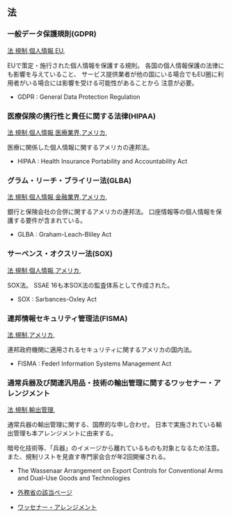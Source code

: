 ## 法


### 一般データ保護規則(GDPR)
[法](法.html),[規制](規制.html),[個人情報](個人情報.html),[EU](EU.html),

EUで策定・施行された個人情報を保護する規則。
各国の個人情報保護の法律にも影響を与えていること、
サービス提供業者が他の国にいる場合でもEU圏に利用者がいる場合には影響を受ける可能性があることから
注意が必要。

* GDPR : General Data Protection Regulation

### 医療保険の携行性と責任に関する法律(HIPAA)
[法](法.html),[規制](規制.html),[個人情報](個人情報.html),[医療業界](医療業界.html),[アメリカ](アメリカ.html),

医療に関係した個人情報に関するアメリカの連邦法。

* HIPAA : Health Insurance Portability and Accountability Act

### グラム・リーチ・ブライリー法(GLBA)
[法](法.html),[規制](規制.html),[個人情報](個人情報.html),[金融業界](金融業界.html),[アメリカ](アメリカ.html),

銀行と保険会社の合併に関するアメリカの連邦法。
口座情報等の個人情報を保護する要件が含まれている。

* GLBA : Graham-Leach-Bliley Act

### サーベンス・オクスリー法(SOX)
[法](法.html),[規制](規制.html),[個人情報](個人情報.html),[アメリカ](アメリカ.html),

SOX法。
SSAE 16も本SOX法の監査体系として作成された。

* SOX : Sarbances-Oxley Act

### 連邦情報セキュリティ管理法(FISMA)
[法](法.html),[規制](規制.html),[アメリカ](アメリカ.html),

連邦政府機関に適用されるセキュリティに関するアメリカの国内法。

* FISMA : Federl Information Systems Management Act

### 通常兵器及び関連汎用品・技術の輸出管理に関するワッセナー・アレンジメント
[法](法.html),[規制](規制.html),[輸出管理](輸出管理.html),

通常兵器の輸出管理に関する、国際的な申し合わせ。
日本で実施されている輸出管理も本アレンジメントに由来する。

暗号化技術等、「兵器」のイメージから離れているものも対象となるため注意。
また、規制リストを見直す専門家会合が年2回開催される。

* The Wassenaar Arrangement on Export Controls for Conventional Arms and Dual-Use Goods and Technologies

* [外務省の該当ページ](https://www.mofa.go.jp/mofaj/gaiko/arms/wa/index.html)
* [ワッセナー・アレンジメント](https://www.wassenaar.org/)



